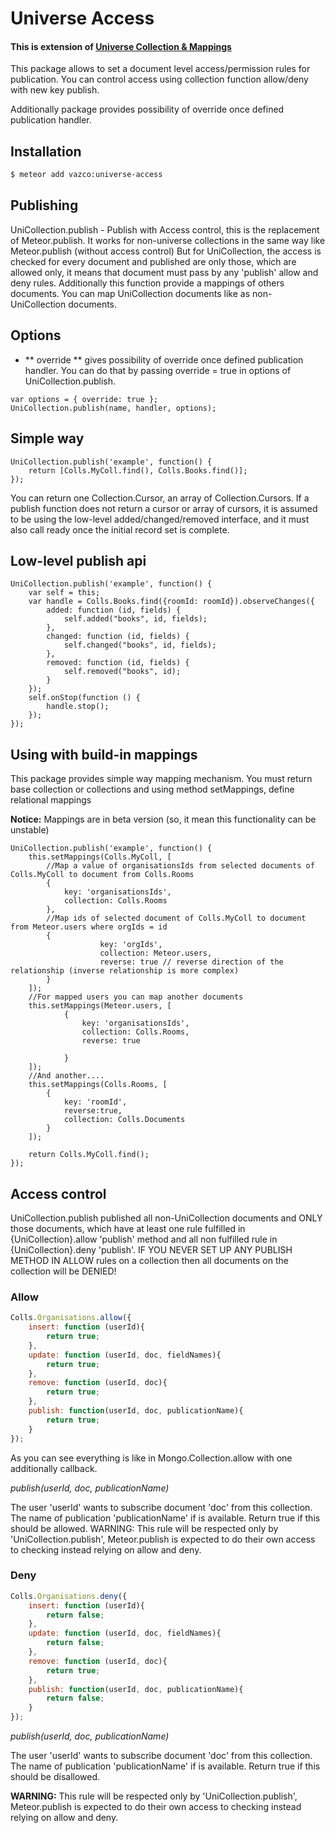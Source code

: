 # Universe Access

#### This is extension of  [Universe Collection & Mappings](https://atmospherejs.com/vazco/universe-collection) #####

This package allows to set a document level access/permission rules for publication.
You can control access using collection function allow/deny with new key publish.

Additionally package provides possibility of override once defined publication handler.

## Installation

```sh
$ meteor add vazco:universe-access
```

## Publishing

UniCollection.publish - Publish with Access control, this is the replacement of Meteor.publish.
It works for non-universe collections in the same way like Meteor.publish (without access control)
But for UniCollection, the access is checked for every document and published are only those,
which are allowed only, it means that document must pass by any 'publish' allow and deny rules.
Additionally this function provide a mappings of others documents.
You can map UniCollection documents like as non-UniCollection documents.

## Options
- ** override ** gives possibility of override once defined publication handler.
    You can do that by passing override = true in options of UniCollection.publish.

```
var options = { override: true };
UniCollection.publish(name, handler, options);
```

## Simple way

```
UniCollection.publish('example', function() {
    return [Colls.MyColl.find(), Colls.Books.find()];
});
```

You can return one Collection.Cursor, an array of Collection.Cursors.
If a publish function does not return a cursor or array of cursors,
it is assumed to be using the low-level added/changed/removed interface, and it must also call ready once the initial record set is complete.

## Low-level publish api

```
UniCollection.publish('example', function() {
    var self = this;
    var handle = Colls.Books.find({roomId: roomId}).observeChanges({
        added: function (id, fields) {
            self.added("books", id, fields);
        },
        changed: function (id, fields) {
            self.changed("books", id, fields);
        },
        removed: function (id, fields) {
            self.removed("books", id);
        }
    });
    self.onStop(function () {
        handle.stop();
    });
});
```

## Using with build-in mappings

This package provides simple way mapping mechanism.
You must return base collection or collections and using method setMappings, define relational mappings

**Notice:** Mappings are in beta version (so, it mean this functionality can be unstable)

```
UniCollection.publish('example', function() {
    this.setMappings(Colls.MyColl, [
        //Map a value of organisationsIds from selected documents of Colls.MyColl to document from Colls.Rooms
        {
            key: 'organisationsIds',
            collection: Colls.Rooms
        },
        //Map ids of selected document of Colls.MyColl to document from Meteor.users where orgIds = id
        {
                    key: 'orgIds',
                    collection: Meteor.users,
                    reverse: true // reverse direction of the relationship (inverse relationship is more complex)
        }
    ]);
    //For mapped users you can map another documents
    this.setMappings(Meteor.users, [
            {
                key: 'organisationsIds',
                collection: Colls.Rooms,
                reverse: true

            }
    ]);
    //And another....
    this.setMappings(Colls.Rooms, [
        {
            key: 'roomId',
            reverse:true,
            collection: Colls.Documents
        }
    ]);

    return Colls.MyColl.find();
});
```

## Access control

UniCollection.publish published all non-UniCollection documents
and ONLY those documents, which have at least one rule fulfilled in {UniCollection}.allow 'publish' method and all non fulfilled rule in {UniCollection}.deny 'publish'.
IF YOU NEVER SET UP ANY PUBLISH METHOD IN ALLOW rules on a collection then all documents on the collection will be DENIED!

### Allow

```js
Colls.Organisations.allow({
    insert: function (userId){
        return true;
    },
    update: function (userId, doc, fieldNames){
        return true;
    },
    remove: function (userId, doc){
        return true;
    },
    publish: function(userId, doc, publicationName){
        return true;
    }
});
```
As you can see everything is like in Mongo.Collection.allow with one additionally callback.

*publish(userId, doc, publicationName)*

The user 'userId' wants to subscribe document 'doc' from this collection.
The name of publication 'publicationName' if is available.
Return true if this should be allowed.
WARNING: This rule will be respected only by 'UniCollection.publish',
Meteor.publish is expected to do their own access to checking instead relying on allow and deny.

### Deny

```js
Colls.Organisations.deny({
    insert: function (userId){
        return false;
    },
    update: function (userId, doc, fieldNames){
        return false;
    },
    remove: function (userId, doc){
        return true;
    },
    publish: function(userId, doc, publicationName){
        return false;
    }
});
```

*publish(userId, doc, publicationName)*

The user 'userId' wants to subscribe document 'doc' from this collection.
The name of publication 'publicationName' if is available.
Return true if this should be disallowed.

**WARNING:** This rule will be respected only by 'UniCollection.publish',
Meteor.publish is expected to do their own access to checking instead relying on allow and deny.

